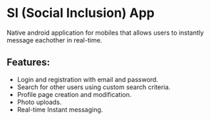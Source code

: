 # SI (Social Inclusion) App
Native android application for mobiles that allows users to instantly message eachother in real-time.

## Features:
* Login and registration with email and password.
* Search for other users using custom search criteria.
* Profile page creation and modification. 
* Photo uploads.
* Real-time Instant messaging.
